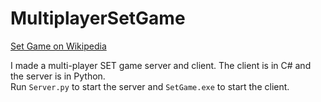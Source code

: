 # MultiplayerSetGame

[Set Game on Wikipedia](https://en.wikipedia.org/wiki/Set_(card_game))    

I made a multi-player SET game server and client. The client is in C# and the server is in Python.    
Run `Server.py` to start the server and `SetGame.exe` to start the client.
